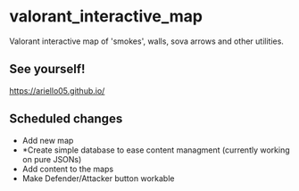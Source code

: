 # valorant_interactive_map
Valorant interactive map of 'smokes', walls, sova arrows and other utilities.
## See yourself!
https://ariello05.github.io/

## Scheduled changes
- Add new map
- *Create simple database to ease content managment (currently working on pure JSONs)
- Add content to the maps
- Make Defender/Attacker button workable
